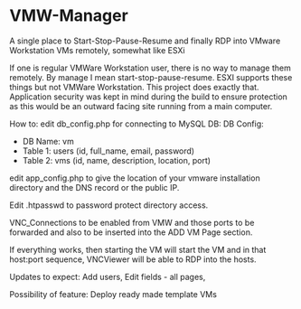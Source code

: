# VMW-Manager
A single place to Start-Stop-Pause-Resume and finally RDP into VMware Workstation VMs remotely, somewhat like ESXi


If one is regular VMWare Workstation user, there is no way to manage them remotely. By manage I mean start-stop-pause-resume. ESXI supports these things but not VMWare Workstation. This project does exactly that. Application security was kept in mind during the build to ensure protection as this would be an outward facing site running from a main computer.

How to: 
edit db_config.php for connecting to MySQL DB:
DB Config:
- DB Name: vm
- Table 1: users (id, full_name, email, password)
- Table 2: vms (id, name, description, location, port)

edit app_config.php to give the location of your vmware installation directory and the DNS record or the public IP.

Edit .htpasswd to password protect directory access.

VNC_Connections to be enabled from VMW and those ports to be forwarded and also to be inserted into the ADD VM Page section.

If everything works, then starting the VM will start the VM and in that host:port sequence, VNCViewer will be able to RDP into the hosts.

Updates to expect:
Add users,
Edit fields - all pages,

Possibility of feature:
Deploy ready made template VMs
